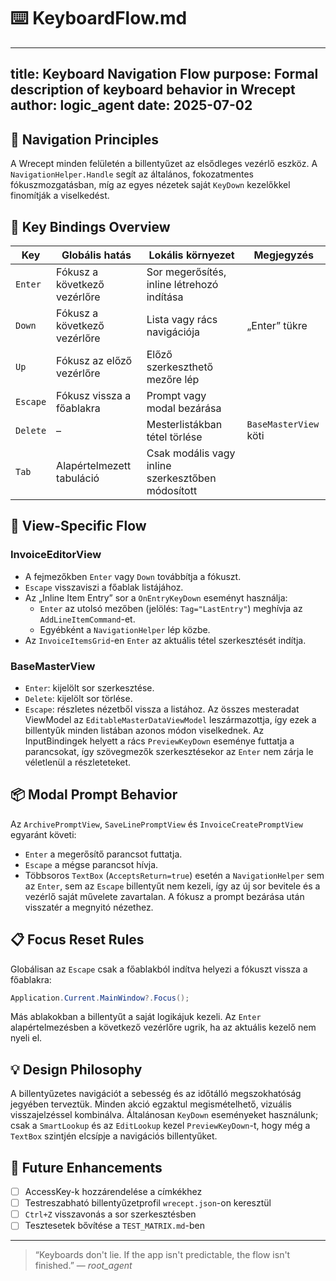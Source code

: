 # ⌨️ KeyboardFlow.md

---
**title:** Keyboard Navigation Flow
**purpose:** Formal description of keyboard behavior in Wrecept
**author:** logic_agent
**date:** 2025-07-02
---

## 🧭 Navigation Principles

A Wrecept minden felületén a billentyűzet az elsődleges vezérlő eszköz. A `NavigationHelper.Handle` segít az általános, fokozatmentes fókuszmozgatásban, míg az egyes nézetek saját `KeyDown` kezelőkkel finomítják a viselkedést.

## 🔑 Key Bindings Overview

| Key      | Globális hatás                     | Lokális környezet                        | Megjegyzés |
|---------|-----------------------------------|------------------------------------------|------------|
| `Enter` | Fókusz a következő vezérlőre       | Sor megerősítés, inline létrehozó indítása |            |
| `Down`  | Fókusz a következő vezérlőre       | Lista vagy rács navigációja              | „Enter” tükre |
| `Up`    | Fókusz az előző vezérlőre          | Előző szerkeszthető mezőre lép            |            |
| `Escape`| Fókusz vissza a főablakra          | Prompt vagy modal bezárása               |            |
| `Delete`| –                                 | Mesterlistákban tétel törlése            | `BaseMasterView` köti |
| `Tab`   | Alapértelmezett tabuláció         | Csak modális vagy inline szerkesztőben módosított | |

## 🧾 View-Specific Flow

### InvoiceEditorView
- A fejmezőkben `Enter` vagy `Down` továbbítja a fókuszt.
- `Escape` visszaviszi a főablak listájához.
- Az „Inline Item Entry” sor a `OnEntryKeyDown` eseményt használja:
  - `Enter` az utolsó mezőben (jelölés: `Tag="LastEntry"`) meghívja az `AddLineItemCommand`-et.
  - Egyébként a `NavigationHelper` lép közbe.
- Az `InvoiceItemsGrid`-en `Enter` az aktuális tétel szerkesztését indítja.

### BaseMasterView
- `Enter`: kijelölt sor szerkesztése.
- `Delete`: kijelölt sor törlése.
- `Escape`: részletes nézetből vissza a listához.
Az összes mesteradat ViewModel az `EditableMasterDataViewModel` leszármazottja, így ezek a billentyűk minden listában azonos módon viselkednek.
Az InputBindingek helyett a rács `PreviewKeyDown` eseménye futtatja a parancsokat,
így szövegmezők szerkesztésekor az `Enter` nem zárja le véletlenül a részleteteket.

## 📦 Modal Prompt Behavior

Az `ArchivePromptView`, `SaveLinePromptView` és `InvoiceCreatePromptView` egyaránt követi:
- `Enter` a megerősítő parancsot futtatja.
- `Escape` a mégse parancsot hívja.
- Többsoros `TextBox` (`AcceptsReturn=true`) esetén a `NavigationHelper` sem az `Enter`, sem az `Escape` billentyűt nem kezeli, így az új sor bevitele és a vezérlő saját művelete zavartalan.
A fókusz a prompt bezárása után visszatér a megnyitó nézethez.

## 📋 Focus Reset Rules

Globálisan az `Escape` csak a főablakból indítva helyezi a fókuszt vissza a főablakra:
```csharp
Application.Current.MainWindow?.Focus();
```
Más ablakokban a billentyűt a saját logikájuk kezeli.
Az `Enter` alapértelmezésben a következő vezérlőre ugrik, ha az aktuális kezelő nem nyeli el.

## 💡 Design Philosophy

A billentyűzetes navigációt a sebesség és az időtálló megszokhatóság jegyében terveztük. Minden akció egzaktul megismételhető, vizuális visszajelzéssel kombinálva.
Általánosan `KeyDown` eseményeket használunk; csak a `SmartLookup` és az `EditLookup` kezel `PreviewKeyDown`-t, hogy még a `TextBox` szintjén elcsípje a navigációs billentyűket.

## 🔧 Future Enhancements

- [ ] AccessKey-k hozzárendelése a címkékhez
- [ ] Testreszabható billentyűzetprofil `wrecept.json`-on keresztül
- [ ] `Ctrl+Z` visszavonás a sor szerkesztésben
- [ ] Tesztesetek bővítése a `TEST_MATRIX.md`-ben

---

> “Keyboards don't lie. If the app isn't predictable, the flow isn't finished.” — *root_agent*
